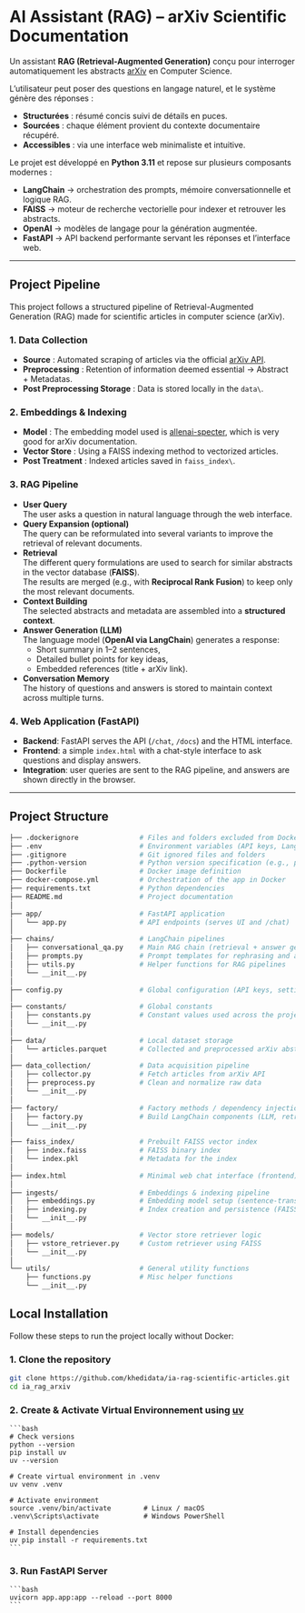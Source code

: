 # AI Assistant (RAG) – arXiv Scientific Documentation

Un assistant **RAG (Retrieval-Augmented Generation)** conçu pour interroger automatiquement les abstracts [arXiv](https://arxiv.org/) en Computer Science.  

L’utilisateur peut poser des questions en langage naturel, et le système génère des réponses :  

- **Structurées** : résumé concis suivi de détails en puces.
- **Sourcées** : chaque élément provient du contexte documentaire récupéré. 
- **Accessibles** : via une interface web minimaliste et intuitive.  

Le projet est développé en **Python 3.11** et repose sur plusieurs composants modernes :  

- **LangChain** → orchestration des prompts, mémoire conversationnelle et logique RAG.
- **FAISS** → moteur de recherche vectorielle pour indexer et retrouver les abstracts.  
- **OpenAI** → modèles de langage pour la génération augmentée. 
- **FastAPI** → API backend performante servant les réponses et l’interface web.  

---

## Project Pipeline

This project follows a structured pipeline of Retrieval-Augmented Generation (RAG) made for scientific articles in computer science (arXiv).

### 1. Data Collection

- **Source** : Automated scraping of articles via the official [arXiv API](https://info.arxiv.org/help/api/).
- **Preprocessing** : Retention of information deemed essential &rarr; Abstract + Metadatas.
- **Post Preprocessing Storage** : Data is stored locally in the `data\`.

### 2. Embeddings & Indexing

- **Model** : The embedding model used is [allenai-specter](https://huggingface.co/allenai/specter), which is very good for arXiv documentation.
- **Vector Store** : Using a FAISS indexing method to vectorized articles.
- **Post Treatment** : Indexed articles saved in `faiss_index\`.

### 3. RAG Pipeline

- **User Query**  
  The user asks a question in natural language through the web interface.
- **Query Expansion (optional)**  
  The query can be reformulated into several variants to improve the retrieval of relevant documents.
- **Retrieval**  
  The different query formulations are used to search for similar abstracts in the vector database (**FAISS**).  
  The results are merged (e.g., with **Reciprocal Rank Fusion**) to keep only the most relevant documents.
- **Context Building**  
  The selected abstracts and metadata are assembled into a **structured context**.
- **Answer Generation (LLM)**  
  The language model (**OpenAI via LangChain**) generates a response:  
  - Short summary in 1–2 sentences,  
  - Detailed bullet points for key ideas,  
  - Embedded references (title + arXiv link).  
- **Conversation Memory**  
  The history of questions and answers is stored to maintain context across multiple turns.

### 4. Web Application (FastAPI)

- **Backend**: FastAPI serves the API (`/chat`, `/docs`) and the HTML interface.  
- **Frontend**: a simple `index.html` with a chat-style interface to ask questions and display answers.  
- **Integration**: user queries are sent to the RAG pipeline, and answers are shown directly in the browser.

---

## Project Structure

```bash
├── .dockerignore               # Files and folders excluded from Docker build context  
├── .env                        # Environment variables (API keys, LangSmith config, etc.)  
├── .gitignore                  # Git ignored files and folders  
├── .python-version             # Python version specification (e.g., pyenv/Poetry)  
├── Dockerfile                  # Docker image definition  
├── docker-compose.yml          # Orchestration of the app in Docker  
├── requirements.txt            # Python dependencies  
├── README.md                   # Project documentation 
│
├── app/                        # FastAPI application  
│   └── app.py                  # API endpoints (serves UI and /chat)  
│
├── chains/                     # LangChain pipelines  
│   ├── conversational_qa.py    # Main RAG chain (retrieval + answer generation)  
│   ├── prompts.py              # Prompt templates for rephrasing and answering  
│   ├── utils.py                # Helper functions for RAG pipelines  
│   └── __init__.py  
│
├── config.py                   # Global configuration (API keys, settings)  
│
├── constants/                  # Global constants  
│   ├── constants.py            # Constant values used across the project  
│   └── __init__.py  
│
├── data/                       # Local dataset storage  
│   └── articles.parquet        # Collected and preprocessed arXiv abstracts  
│
├── data_collection/            # Data acquisition pipeline  
│   ├── collector.py            # Fetch articles from arXiv API  
│   ├── preprocess.py           # Clean and normalize raw data  
│   └── __init__.py  
│
├── factory/                    # Factory methods / dependency injection  
│   ├── factory.py              # Build LangChain components (LLM, retriever, etc.)  
│   └── __init__.py  
│
├── faiss_index/                # Prebuilt FAISS vector index  
│   ├── index.faiss             # FAISS binary index  
│   └── index.pkl               # Metadata for the index  
│
├── index.html                  # Minimal web chat interface (frontend)  
│
├── ingests/                    # Embeddings & indexing pipeline  
│   ├── embeddings.py           # Embedding model setup (sentence-transformers, etc.)  
│   ├── indexing.py             # Index creation and persistence (FAISS + metadata)  
│   └── __init__.py  
│
├── models/                     # Vector store retriever logic  
│   ├── vstore_retriever.py     # Custom retriever using FAISS  
│   └── __init__.py  
│
└── utils/                      # General utility functions  
    ├── functions.py            # Misc helper functions  
    └── __init__.py  
```


## Local Installation

Follow these steps to run the project locally without Docker:

### 1. Clone the repository
   ```bash
   git clone https://github.com/khedidata/ia-rag-scientific-articles.git
   cd ia_rag_arxiv
   ```
### 2. Create & Activate Virtual Environnement using [uv](https://github.com/astral-sh/uv)
    ```bash
    # Check versions
    python --version
    pip install uv
    uv --version

    # Create virtual environment in .venv
    uv venv .venv

    # Activate environment
    source .venv/bin/activate        # Linux / macOS
    .venv\Scripts\activate           # Windows PowerShell

    # Install dependencies
    uv pip install -r requirements.txt
    ```

### 3. Run FastAPI Server
    ```bash
    uvicorn app.app:app --reload --port 8000
    ```
